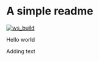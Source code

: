 # A simple readme
[![ws_build](https://github.com/matteodv99tn/ros2-publisher-subscriber-example/actions/workflows/build.yml/badge.svg)](https://github.com/matteodv99tn/ros2-publisher-subscriber-example/actions/workflows/build.yml)

Hello world

Adding text